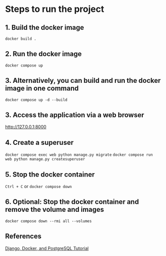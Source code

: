 # Steps to run the project

## 1. Build the docker image

`docker build .`

## 2. Run the docker image

`docker compose up`

## 3. Alternatively, you can build and run the docker image in one command

`docker compose up -d --build`

## 3. Access the application via a web browser

http://127.0.0.1:8000

## 4. Create a superuser

`docker compose exec web python manage.py migrate`
`docker compose run web python manage.py createsuperuser`

## 5. Stop the docker container

`Ctrl + C` or `docker compose down`

## 6. Optional: Stop the docker container and remove the volume and images

`docker compose down --rmi all --volumes`

## References

[Django, Docker, and PostgreSQL Tutorial](https://djangoforprofessionals.com)
